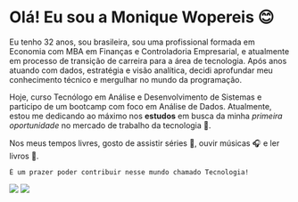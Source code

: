 # Olá! Eu sou a Monique Wopereis 😊

Eu tenho 32 anos, sou brasileira, sou uma profissional formada em Economia com MBA em Finanças e Controladoria Empresarial, e atualmente em processo de transição de carreira para a área de tecnologia. Após anos atuando com dados, estratégia e visão analítica, decidi aprofundar meu conhecimento técnico e mergulhar no mundo da programação.

Hoje, curso Tecnólogo em Análise e Desenvolvimento de Sistemas e participo de um bootcamp com foco em Análise de Dados. Atualmente, estou me dedicando ao máximo nos **estudos** em busca da minha *primeira oportunidade* no mercado de trabalho da tecnologia 🚀.

Nos meus tempos livres, gosto de assistir séries 🎥, ouvir músicas 🎧 e ler livros 📖.

```
É um prazer poder contribuir nesse mundo chamado Tecnologia!
```

<div>
  <a href= "https://www.linkedin.com/in/moniquecwopereis" target= "_blank"> <img src= "https://img.shields.io/badge/LinkedIn-0077B5?style=for-the-badge&logo=linkedin&logoColor=white"></a>
    <a href= "https://www.instagram.com/moniquewopereis" target= "_blank"> <img src= "https://img.shields.io/badge/Instagram-E4405F?style=for-the-badge&logo=instagram&logoColor=white"></a>
</div>
